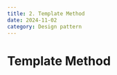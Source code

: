 ```yaml
---
title: 2. Template Method
date: 2024-11-02
category: Design pattern
---
```

<!--more-->
# Template Method

